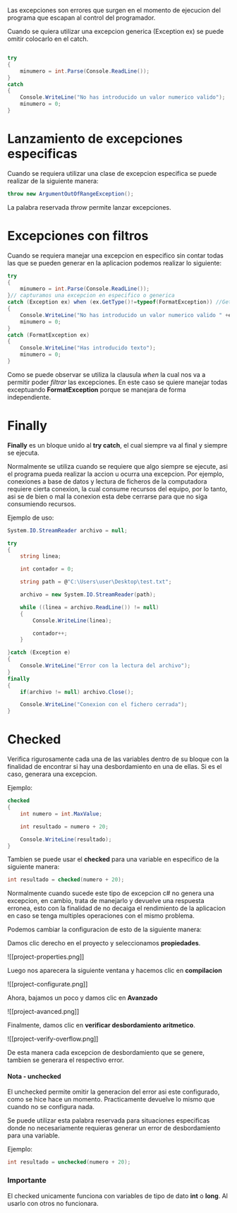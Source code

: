 Las excepciones son errores que surgen en el momento de ejecucion del programa que escapan al control del programador.

Cuando se quiera utilizar una excepcion generica (Exception ex) se puede omitir colocarlo en el catch.
```C#

try
{
	minumero = int.Parse(Console.ReadLine());
}
catch
{
	Console.WriteLine("No has introducido un valor numerico valido");
	minumero = 0;
}
```

# Lanzamiento de excepciones especificas
Cuando se requiera utilizar una clase de excepcion especifica se puede realizar de la siguiente manera:
```C#
throw new ArgumentOutOfRangeException();
```
La palabra reservada *throw* permite lanzar excepciones.
# Excepciones con filtros
Cuando se requiera manejar una excepcion en especifico sin contar todas las que se pueden generar en la aplicacion podemos realizar lo siguiente:
```C#
try
{
    minumero = int.Parse(Console.ReadLine());
}// capturamos una excepcion en especifico o generica
catch (Exception ex) when (ex.GetType()!=typeof(FormatException)) //GetType(retorna la excepcion generada)
{
    Console.WriteLine("No has introducido un valor numerico valido " +ex);
    minumero = 0;
}
catch (FormatException ex)
{
    Console.WriteLine("Has introducido texto");
    minumero = 0;
}
```
Como se puede observar se utiliza la clausula *when* la cual nos va a permitir poder *filtrar* las excepciones. En este caso se quiere manejar todas exceptuando **FormatException** porque se manejara de forma independiente.

# Finally
**Finally** es un bloque unido al **try catch**, el cual siempre va al final y siempre se ejecuta.

Normalmente se utiliza cuando se requiere que algo siempre se ejecute, asi el programa pueda realizar la accion u ocurra una excepcion. Por ejemplo, conexiones a base de datos y lectura de ficheros de la computadora requiere cierta conexion, la cual consume recursos del equipo, por lo tanto, asi se de bien o mal la conexion esta debe cerrarse para que no siga consumiendo recursos.

Ejemplo de uso:
```C#
System.IO.StreamReader archivo = null;

try
{
    string linea;

    int contador = 0;

    string path = @"C:\Users\user\Desktop\test.txt";

    archivo = new System.IO.StreamReader(path);

    while ((linea = archivo.ReadLine()) != null)
    {
        Console.WriteLine(linea);

        contador++;
    }

}catch (Exception e)
{
    Console.WriteLine("Error con la lectura del archivo");
}
finally
{
    if(archivo != null) archivo.Close();

    Console.WriteLine("Conexion con el fichero cerrada");
}
```
# Checked
Verifica rigurosamente cada una de las variables dentro de su bloque con la finalidad de encontrar si hay una desbordamiento en una de ellas. Si es el caso, generara una excepcion.

Ejemplo:
```C#
checked
{
	int numero = int.MaxValue;

	int resultado = numero + 20;

	Console.WriteLine(resultado);
}
```

Tambien se puede usar el **checked** para una variable en especifico de la siguiente manera:
```C#
int resultado = checked(numero + 20);
```

Normalmente cuando sucede este tipo de excepcion c# no genera una excepcion, en cambio, trata de manejarlo y devuelve una respuesta erronea, esto con la finalidad de no decaiga el rendimiento de la aplicacion en caso se tenga multiples operaciones con el mismo problema.

Podemos cambiar la configuracion de esto de la siguiente manera:

Damos clic derecho en el proyecto y seleccionamos **propiedades**.

![[project-properties.png]]

Luego nos aparecera la siguiente ventana y hacemos clic en **compilacion**

![[project-configurate.png]]

Ahora, bajamos un poco y damos clic en **Avanzado**

![[project-avanced.png]]

Finalmente, damos clic en **verificar desbordamiento aritmetico**.

![[project-verify-overflow.png]]

De esta manera cada excepcion de desbordamiento que se genere, tambien se generara el respectivo error.
#### Nota - unchecked
El unchecked permite omitir la generacion del error asi este configurado, como se hice hace un momento. Practicamente devuelve lo mismo que cuando no se configura nada.

Se puede utilizar esta palabra reservada para situaciones especificas donde no necesariamente requieras generar un error de desbordamiento para una variable.

Ejemplo:
```C#
int resultado = unchecked(numero + 20);
```
### Importante
El checked unicamente funciona con variables de tipo de dato **int** o **long**. Al usarlo con otros no funcionara.
